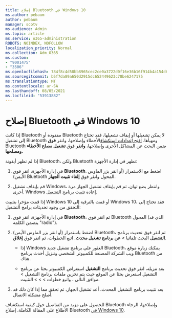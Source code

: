 ```yaml
---
title: إصلاح Bluetooth في Windows 10
ms.author: pebaum
author: pebaum
manager: scotv
ms.audience: Admin
ms.topic: article
ms.service: o365-administration
ROBOTS: NOINDEX, NOFOLLOW
localization_priority: Normal
ms.collection: Adm_O365
ms.custom:
- "9001475"
- "3506"
ms.openlocfilehash: 784f8c4d58bb8965cec2ce0a3722d0f16e36b16f914b4a154d6f6da58af9dc28
ms.sourcegitcommit: b5f7da89a650d2915dc652449623c78be6247175
ms.translationtype: MT
ms.contentlocale: ar-SA
ms.lasthandoff: 08/05/2021
ms.locfileid: "53913882"
---
```

# <a name="fix-bluetooth-problems-in-windows-10"></a>إصلاح Bluetooth في Windows 10

إذا كانت Bluetooth مفقودة أو Bluetooth لا يمكن تشغيلها أو إيقاف تشغيلها، فقد تحتاج إلى تشغيل Bluetooth ومهيأها. [افتح إعدادات استكشاف](ms-settings:troubleshoot)الأخطاء وإصلاحها، وانقر **فوق** Bluetooth ضمن البحث عن المشاكل الأخرى وإصلاحها، **وانقر** فوق **تشغيل مصلح الأخطاء ومصلحها.**

إذا لم تظهر أيقونة Bluetooth، ولكن Bluetooth تظهر في إدارة الأجهزة:

1. في إدارة الأجهزة، انقر فوق **Bluetooth**. اضغط مع الاستمرار (أو انقر بزر الماوس الأيمن) Bluetooth المحول وانقر فوق **إلغاء تثبيت الجهاز**.

2. قم بإيقاف تشغيل Windows، وانتظر بضع ثوان، ثم قم بإيقاف تشغيل الجهاز مرة أخرى. Windows إعادة تثبيت برنامج التشغيل.

إذا قمت مؤخرا بتثبيت Windows 10 أو قمت بالترقية إلى Windows 10، فقد تحتاج إلى التحقق من وجود تحديثات برامج التشغيل:

1. في إدارة الأجهزة، انقر فوق **Bluetooth**، ثم انقر فوق Bluetooth المحول (الذي قد يتضمن الكلمة "radio").

2. اضغط باستمرار (أو انقر بزر الماوس الأيمن) Bluetooth، ثم انقر فوق تحديث برنامج **التشغيل** البحث تلقائيا  >  **عن برنامج تشغيل محدث**. اتبع الخطوات، ثم انقر فوق **إغلاق**.

      - إذا Windows العثور على برنامج تشغيل جديد Bluetooth، يمكنك زيارة موقع ويب الشركة المصنعة للكمبيوتر الشخصي وتنزيل أحدث برنامج Bluetooth من هناك.

    - بعد تنزيله، انقر فوق تحديث برنامج **التشغيل** استعراض الكمبيوتر بحثا عن برنامج التشغيل استعرض بحثا عن الموقع حيث يتم تخزين ملفات برنامج التشغيل > موافق التالي ، واتبع خطوات  >    >     >  التثبيت.

3. بعد تثبيت برنامج التشغيل المحدث، أعد تشغيل الجهاز، ثم تحقق مما إذا كان ذلك قد أصلح مشكلة الاتصال.

للحصول على مزيد من التفاصيل حول كيفية استكشاف Bluetooth وإصلاحها، الرجاء الاطلاع على المقالة الكاملة، إصلاح Bluetooth [في Windows 10](https://support.microsoft.com/help/14169/windows-10-fix-bluetooth-problems).
